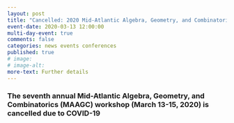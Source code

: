 ```yaml
---
layout: post
title: "Cancelled: 2020 Mid-Atlantic Algebra, Geometry, and Combinatorics"
event-date: 2020-03-13 12:00:00
multi-day-event: true
comments: false
categories: news events conferences 
published: true
# image: 
# image-alt: 
more-text: Further details
---
```


### The seventh annual Mid-Atlantic Algebra, Geometry, and Combinatorics (MAAGC) workshop (March 13-15, 2020) is cancelled due to COVID-19
